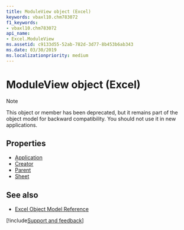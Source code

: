 ```yaml
---
title: ModuleView object (Excel)
keywords: vbaxl10.chm783072
f1_keywords:
- vbaxl10.chm783072
api_name:
- Excel.ModuleView
ms.assetid: c9133d55-52ab-782d-3d77-8b453b6ab343
ms.date: 03/30/2019
ms.localizationpriority: medium
---
```



# ModuleView object (Excel)

> [!NOTE] 
> This object or member has been deprecated, but it remains part of the object model for backward compatibility. You should not use it in new applications.

## Properties

- [Application](Excel.ModuleView.Application.md)
- [Creator](Excel.ModuleView.Creator.md)
- [Parent](Excel.ModuleView.Parent.md)
- [Sheet](Excel.ModuleView.Sheet.md)

## See also

- [Excel Object Model Reference](overview/Excel/object-model.md)

[!include[Support and feedback](~/includes/feedback-boilerplate.md)]
